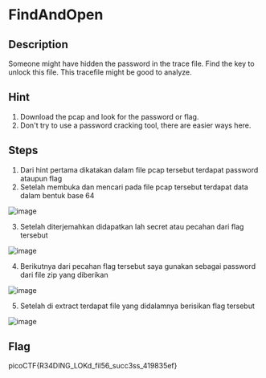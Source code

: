 # FindAndOpen

## Description
Someone might have hidden the password in the trace file.
Find the key to unlock this file. This tracefile might be good to analyze.

## Hint
1. Download the pcap and look for the password or flag.
2. Don't try to use a password cracking tool, there are easier ways here.

## Steps
1. Dari hint pertama dikatakan dalam file pcap tersebut terdapat password ataupun flag
2. Setelah membuka dan mencari pada file pcap tersebut terdapat data dalam bentuk base 64

![image](https://user-images.githubusercontent.com/123644468/229022893-e74ded8e-8108-4b04-9c18-a7529944474f.png)

3. Setelah diterjemahkan didapatkan lah secret atau pecahan dari flag tersebut

![image](https://user-images.githubusercontent.com/123644468/229023010-da50706b-94fd-44be-8b48-6afdf4878bce.png)

4. Berikutnya dari pecahan flag tersebut saya gunakan sebagai password dari file zip yang diberikan 

![image](https://user-images.githubusercontent.com/123644468/229023208-ad8dcb8f-67f6-41a9-8d86-45e953a1ddd1.png)

5. Setelah di extract terdapat file yang didalamnya berisikan flag tersebut

![image](https://user-images.githubusercontent.com/123644468/229023415-67667a47-f7a9-4867-833c-6f2c6ccd06d5.png)

## Flag
picoCTF{R34DING_LOKd_fil56_succ3ss_419835ef}
